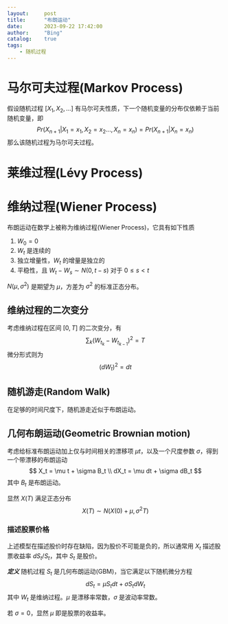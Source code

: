 ```yaml
---
layout:     post
title:      "布朗运动"
date:       2023-09-22 17:42:00
author:     "Bing"
catalog:    true
tags:
    - 随机过程
---
```


# 马尔可夫过程(Markov Process)
假设随机过程 $[X_1, X_2,...]$ 有马尔可夫性质，下一个随机变量的分布仅依赖于当前随机变量，即
$$
    Pr(X_{n+1} | X_1 = x_1, X_2 = x_2..., X_n = x_n) = Pr(X_{n+1} | X_n = x_n)
$$
那么该随机过程为马尔可夫过程。

# 莱维过程(Lévy Process)

# 维纳过程(Wiener Process)
布朗运动在数学上被称为维纳过程(Wiener Process)，它具有如下性质
1. $W_0 = 0$
2. $W_t$ 是连续的
3. 独立增量性，$W_t$ 的增量是独立的
4. 平稳性，且 $W_t - W_s \sim N(0, t - s)$ 对于 $0 \leq s < t$

$N(\mu, \sigma^2)$ 是期望为 $\mu$，方差为 $\sigma^2$ 的标准正态分布。

## 维纳过程的二次变分
考虑维纳过程在区间 $[0, T]$ 的二次变分，有
$$
    \sum_k (W_{t_{k}} - W_{t_{k-1}})^2 = T
$$
微分形式则为
$$
    (dW_t)^2 = dt
$$

## 随机游走(Random Walk)
在足够的时间尺度下，随机游走近似于布朗运动。

## 几何布朗运动(Geometric Brownian motion)
考虑给标准布朗运动加上仅与时间相关的漂移项 $\mu t$，以及一个尺度参数 $\sigma$，得到一个带漂移的布朗运动
$$
    X_t = \mu t + \sigma B_t \\
    dX_t = \mu dt + \sigma dB_t
$$
其中 $B_t$ 是布朗运动。

显然 $X(T)$ 满足正态分布
$$
    X(T) \sim  N(X(0) + \mu, \sigma^2 T)
$$

### 描述股票价格
上述模型在描述股价时存在缺陷，因为股价不可能是负的，所以通常用 $X_t$ 描述股票收益率 $dS_t / S_t$，其中 $S_t$ 是股价。

***定义*** 随机过程 $S_t$ 是几何布朗运动(GBM)，当它满足以下随机微分方程
$$
    dS_t = \mu S_t dt + \sigma S_t dW_t
$$
其中 $W_t$ 是维纳过程。$\mu$ 是漂移率常数，$\sigma$ 是波动率常数。

若 $\sigma = 0$，显然 $\mu$ 即是股票的收益率。